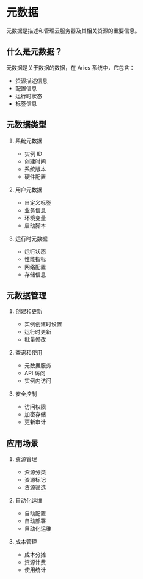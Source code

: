 # 元数据

元数据是描述和管理云服务器及其相关资源的重要信息。

## 什么是元数据？

元数据是关于数据的数据，在 Aries 系统中，它包含：
- 资源描述信息
- 配置信息
- 运行时状态
- 标签信息

## 元数据类型

1. 系统元数据
   - 实例 ID
   - 创建时间
   - 系统版本
   - 硬件配置

2. 用户元数据
   - 自定义标签
   - 业务信息
   - 环境变量
   - 启动脚本

3. 运行时元数据
   - 运行状态
   - 性能指标
   - 网络配置
   - 存储信息

## 元数据管理

1. 创建和更新
   - 实例创建时设置
   - 运行时更新
   - 批量修改

2. 查询和使用
   - 元数据服务
   - API 访问
   - 实例内访问

3. 安全控制
   - 访问权限
   - 加密存储
   - 更新审计

## 应用场景

1. 资源管理
   - 资源分类
   - 资源标记
   - 资源筛选

2. 自动化运维
   - 自动配置
   - 自动部署
   - 自动化运维

3. 成本管理
   - 成本分摊
   - 资源计费
   - 使用统计 